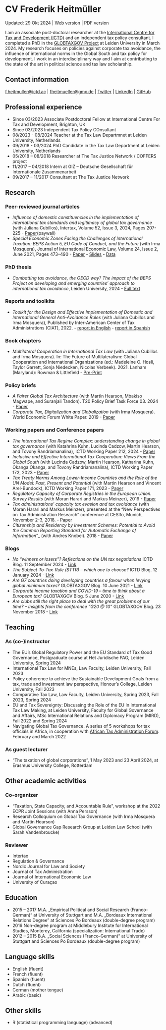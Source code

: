 # CV Frederik Heitmüller

Updated: 29 Okt 2024 | [Web version](https://fheitmueller.github.io/cv/)
| [PDF
version](https://github.com/fheitmueller/cv/raw/master/cv_Heitmuller.pdf)

I am an associate post-doctoral researcher at the [International Centre
for Tax and Development (ICTD)](https://www.ictd.ac/) and an independent
tax policy consultant. I completed a PhD in the [GLOBTAXGOV
Project](https://globtaxgov.weblog.leidenuniv.nl/) at Leiden University
in March 2024. My research focuses on policies against corporate tax
avoidance, the influence of international norms in the Global South and
tax policy for development. I work in an interdisciplinary way and I aim
at contributing to the state of the art in political science and tax law
scholarship.

## Contact information

<f.heitmuller@ictd.ac> | <fheitmueller@gmx.de> |
[Twitter](https://twitter.com/HeitmuellerF) |
[LinkedIn](https://www.linkedin.com/in/frederik-heitm%C3%BCller-6b041314a/)
| [GitHub](https://github.com/fheitmueller)

## Professional experience

-   Since 03/2023 Associate Postdoctoral Fellow at International Centre
    For Tax and Development, Brighton, UK
-   Since 03/2023 Independent Tax Policy COnsultant
-   08/2023 - 08/2024 Teacher at the Tax Law Departmnet at Leiden
    University, Netherlands
-   09/2018 - 03/2024 PhD Candidate in the Tax Law Department at Leiden
    University, Netherlands
-   05/2018 – 08/2018 Researcher at The Tax Justice Network / COFFERS
    project
-   11/2017 – 04/2018 Intern at GIZ – Deutsche Gesellschaft für
    Internationale Zusammenarbeit
-   09/2017 – 11/2017 Consultant at The Tax Justice Network

## Research

### Peer-reviewed journal articles

-   *Influence of domestic constituencies in the implementation of
    international tax standards and legitimacy of global tax governance*
    (with Juliana Cubillos), Intertax, Volume 52, Issue 3, 2024, Pages
    207-225 -
    [Paper](https://kluwerlawonline.com/journalarticle/Intertax/52.3/TAXI2024027)(paywall)
-   *Special Economic Zones Facing the Challenges of International
    Taxation: BEPS Action 5, EU Code of Conduct, and the Future* (with
    Irma Mosquera), Journal of International Economic Law, Volume 24,
    Issue 2, June 2021, Pages 473–490 -
    [Paper](https://doi.org/10.1093/jiel/jgab019) -
    [Slides](http://globtaxgov.weblog.leidenuniv.nl/files/2020/10/Heitm%C3%BCller_Mosquera_SEZ_taxation.pdf) -
    [Data](https://github.com/fheitmueller/sez_beps)

### PhD thesis

-   *Combatting tax avoidance, the OECD way? The impact of the BEPS
    Project on developing and emerging countries’ approach to
    international tax avoidance*, Leiden University, 2024 - [Full
    text](https://hdl.handle.net/1887/3721806)

### Reports and toolkits

-   *Toolkit for the Design and Effective Implementation of Domestic and
    International General Anti-Avoidance Rules* (with Juliana Cubillos
    and Irma Mosquera), Published by Inter-American Center of Tax
    Administrations (CIAT), 2022. - [report in
    English](https://biblioteca.ciat.org/opac/book/5804) - [report in
    Spanish](https://biblioteca.ciat.org/opac/book/5803)

### Book chapters

-   *Multilateral Cooperation in International Tax Law* (with Juliana
    Cubillos and Irma Mosquera). In: The Future of Multilateralism:
    Global Cooperation and International Organizations (ed.:
    Madeleine O. Hosli, Taylor Garrett, Sonja Niedecken, Nicolas
    Verbeek). 2021. Lanham (Maryland): Rowman & Littlefield -
    [Pre-Print](http://globtaxgov.weblog.leidenuniv.nl/files/2021/08/Multilateral-Cooperation-in-International-Tax-Law.pdf)

### Policy briefs

-   *A Fairer Global Tax Architecture* (with Martin Hearson, Mbakiso
    Magwape, and Suranjali Tandon). T20 Policy Brief Task Force 03.
    2024 -
    [Paper](https://t20brasil.org/media/documentos/arquivos/TF03_ST_04__A_Fairer_Global_Ta66e1ac3a7de94.pdf)
-   *Corporate Tax, Digitalization and Globalization* (with Irma
    Mosquera). World Economic Forum White Paper. 2019 -
    [Paper](http://www3.weforum.org/docs/WEF_Corporate_Tax_Digitalization_and_Globalization.pdf)

### Working papers and Conference papers

-   *The International Tax Regime Complex: understanding change in
    global tax governance* (with Katahrina Kuhn, Lucinda Cadzow, Martin
    Hearson, and Tovony Randriamanalina), ICTD Working Paper 212, 2024 -
    [Paper](https://www.ictd.ac/publication/international-tax-regime-complex-change-global-tax-governance/)
-   *Inclusive and Effective International Tax Cooperation: Views From
    the Global South* (with Lucinda Cadzow, Martin Hearson, Katharina
    Kuhn, Okanga Okanga, and Tovony Randriamanalina), ICTD Working Paper
    172, 2023 -
    [Paper](https://www.ictd.ac/publication/inclusive-effective-international-tax-cooperation/)
-   *Tax Treaty Norms Among Lower-Income Countries and the Role of the
    UN Model: Past, Present and Potential* (with Martin Hearson and
    Vincent Arel-Bundock), ICTD Working Paper 171, 2023 -
    [Paper](https://www.ictd.ac/publication/tax-treaty-norms-among-lower-income-countries/)
-   *Regulatory Capacity of Corporate Registries in the European Union.
    Survey Results* (with Moran Harari and Markus Meinzer), 2019 -
    [Paper](https://www.taxjustice.net/wp-content/uploads/2019/02/Administrative-capacity-of-corporate-registries-Tax-Justice-Network-Feb-2019.pdf)
-   *Tax administrations’ capacity tax evasion and tax avoidance* (with
    Moran Harari and Markus Meinzer), presented at the “New Perspectives
    on Tax Administration Research” conference at CESIfo, Munich,
    November 2-3, 2018. -
    [Paper](https://papers.ssrn.com/sol3/papers.cfm?abstract_id=3300589)
-   *Citizenship and Residency by Investment Schemes: Potential to Avoid
    the Common Reporting Standard for Automatic Exchange of
    Information*”\_ (with Andres Knobel). 2018 -
    [Paper](https://papers.ssrn.com/sol3/papers.cfm?abstract_id=3144444)

### Blogs

-   *No “winners or losers”? Reflections on the UN tax negotiations*
    ICTD Blog. 11 September 2024 -
    [Link](https://www.ictd.ac/blog/no-winners-or-losers-reflections-on-the-un-tax-negotiations/)
-   *The Subject-To-Tax-Rule (STTR) – which one to choose?* ICTD Blog.
    12 January 2024 -
    [Link](https://www.ictd.ac/blog/the-subject-to-tax-rule-sttr-which-one-to-choose/)
-   *Are G7 countries doing developing countries a favour when levying
    global minimum taxes?* GLOBTAXGOV Blog. 10 June 2021 -
    [Link](https://globtaxgov.weblog.leidenuniv.nl/2021/06/10/are-g7-countries-doing-developing-countries-a-favour-when-levying-global-minimum-taxes/)
-   *Corporate income taxation and COVID-19 – time to think about a
    European tax?* GLOBTAXGOV Blog. 5 June 2020 -
    [Link](https://globtaxgov.weblog.leidenuniv.nl/2020/06/05/corporate-income-taxation-and-covid-19-time-to-think-about-a-european-tax/)
-   *Are clubs still the right place to deal with the great problems of
    our time? – Insights from the conference “G20 @ 10”* GLOBTAXGOV
    Blog. 23 November 2018 -
    [Link](https://globtaxgov.weblog.leidenuniv.nl/2018/11/23/are-clubs-still-the-right-place-to-deal-with-the-great-problems-of-our-time-insights-from-the-conference-g20-10/)

## Teaching

### As (co-)instructor

-   The EU’s Global Regulatory Power and the EU Standard of Tax Good
    Governance, Postgraduate course at Het Juridische PAO, Leiden
    University, Spring 2024
-   International Tax Law for MNEs, Law Faculty, Leiden University, Fall
    2023
-   Policy coherence to achieve the Sustainable Development Goals from a
    tax, trade and investment law perspective, Honour’s College, Leiden
    University, Fall 2023
-   Comparative Tax Law, Law Faculty, Leiden University, Spring 2023,
    Fall 2023, Spring 2024
-   EU and Tax Sovereignty: Discussing the Role of the EU In
    International Tax Law Making, at Leiden University, Faculty for
    Global Governance and Affairs, MSc International Relations and
    Diplomacy Program (MIRD), Fall 2022 and Spring 2024
-   Navigating Global Tax Governance. A series of 5 workshops for tax
    officials in Africa, in cooperation with [African Tax Administration
    Forum](www.ataftax.org/). February and March 2022

### As guest lecturer

-   “The taxation of global corporations”, 1 May 2023 and 23 April 2024,
    at Erasmus University College, Rotterdam

## Other academic activities

### Co-organizer

-   “Taxation, State Capacity, and Accountable Rule”, workshop at the
    2022 ECPR Joint Sessions (with Anna Persson)
-   Research Colloquium on Global Tax Governance (with Irma Mosquera and
    Martin Hearson)
-   Global Governance Gap Research Group at Leiden Law School (with
    Sarah Vandenbroucke)

### Reviewer

-   Intertax
-   Regulation & Governance
-   Nordic Journal for Law and Society
-   Journal of Tax Administration
-   Journal of International Economic Law
-   University of Curaçao

## Education

-   2015 – 2017 M.A. „Empirical Political and Social Research
    (Franco-German)“ at University of Stuttgart and M.A. „Bordeaux
    International Relations Degree” at Sciences Po Bordeaux
    (double-degree program)
-   2016 Non-degree program at Middlebury Institute for International
    Studies, Monterey, California (specialization: International Trade)
-   2012 – 2015 B.A. „Social Sciences (Franco-German)“ at University of
    Stuttgart and Sciences Po Bordeaux (double-degree program)

## Language skills

-   English (fluent)
-   French (fluent)
-   Spanish (fluent)
-   Dutch (fluent)
-   German (mother tongue)
-   Arabic (basic)

## Other skills

-   R (statistical programming language) (advanced)
